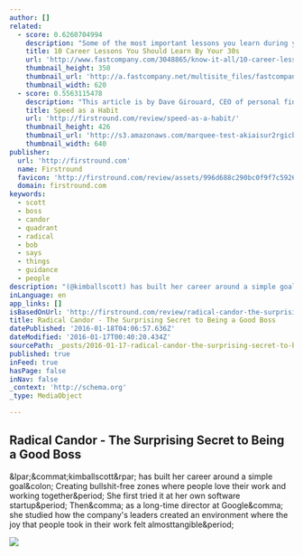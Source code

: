 ```yaml
---
author: []
related:
  - score: 0.6260704994
    description: "Some of the most important lessons you learn during your first decade working in \"the real world\" come from one source: the school of hard knocks. There are professional failures you can't predict, opportunities that end up being too good to be true, and moments when you don't live up to your potential."
    title: 10 Career Lessons You Should Learn By Your 30s
    url: 'http://www.fastcompany.com/3048865/know-it-all/10-career-lessons-you-should-learn-by-your-30s'
    thumbnail_height: 350
    thumbnail_url: 'http://a.fastcompany.net/multisite_files/fastcompany/imagecache/620x350/poster/2015/07/3048865-poster-p-1-10-career-lessons-you-should-learn-by-your-30s.jpg'
    thumbnail_width: 620
  - score: 0.5563115478
    description: "This article is by Dave Girouard, CEO of personal finance startup Upstart, and former President of Google Enterprise Apps. He's well known for building Google's enterprise apps division into a $1B+ global business. Here he shares his tips for making speed fundamental to your company."
    title: Speed as a Habit
    url: 'http://firstround.com/review/speed-as-a-habit/'
    thumbnail_height: 426
    thumbnail_url: 'http://s3.amazonaws.com/marquee-test-akiaisur2rgicbmpehea/8A0V9qL9TTic0g9CdcXm_Dave%20Hero.jpg'
    thumbnail_width: 640
publisher:
  url: 'http://firstround.com'
  name: Firstround
  favicon: 'http://firstround.com/review/assets/996d688c290bc0f9f7c5926320735c5c/images/favicon.ico'
  domain: firstround.com
keywords:
  - scott
  - boss
  - candor
  - quadrant
  - radical
  - bob
  - says
  - things
  - guidance
  - people
description: "(@kimballscott) has built her career around a simple goal: Creating bullshit-free zones where people love their work and working together. She first tried it at her own software startup. Then, as a long-time director at Google, she studied how the company's leaders created an environment where the joy that people took in their work felt almosttangible."
inLanguage: en
app_links: []
isBasedOnUrl: 'http://firstround.com/review/radical-candor-the-surprising-secret-to-being-a-good-boss/'
title: Radical Candor - The Surprising Secret to Being a Good Boss
datePublished: '2016-01-18T04:06:57.636Z'
dateModified: '2016-01-17T00:40:20.434Z'
sourcePath: _posts/2016-01-17-radical-candor-the-surprising-secret-to-being-a-good-boss.md
published: true
inFeed: true
hasPage: false
inNav: false
_context: 'http://schema.org'
_type: MediaObject

---
```

<article style=""><h1>Radical Candor - The Surprising Secret to Being a Good Boss</h1><p>&amp;lpar;&amp;commat;kimballscott&amp;rpar; has built her career around a simple goal&amp;colon; Creating bullshit-free zones where people love their work and working together&amp;period; She first tried it at her own software startup&amp;period; Then&amp;comma; as a long-time director at Google&amp;comma; she studied how the company's leaders created an environment where the joy that people took in their work felt almosttangible&amp;period;</p><img src="http://s3.amazonaws.com/marquee-test-akiaisur2rgicbmpehea/sQfn22UReqOTyRqkOrPl_Kim%20Scott%20Figure%201.jpg" /></article>